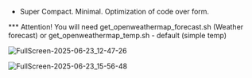 * Super Compact. Minimal. Optimization of code over form.

*** Attention! You will need get_openweathermap_forecast.sh (Weather forecast) or get_openweathermap_temp.sh - default (simple temp) 

![FullScreen-2025-06-23_12-47-26](https://github.com/user-attachments/assets/a32531f0-f231-4695-804b-be9c16992b23)

![FullScreen-2025-06-23_15-56-48](https://github.com/user-attachments/assets/0763392d-a5d1-4dc2-9931-7add172af7f1)

